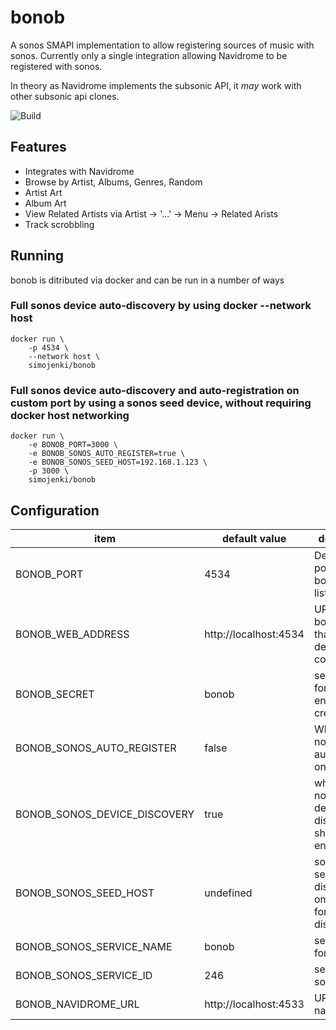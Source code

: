 # bonob

A sonos SMAPI implementation to allow registering sources of music with sonos.  Currently only a single integration allowing Navidrome to be registered with sonos.

In theory as Navidrome implements the subsonic API, it *may* work with other subsonic api clones.

![Build](https://github.com/simojenki/bonob/workflows/Build/badge.svg)

## Features
- Integrates with Navidrome
- Browse by Artist, Albums, Genres, Random
- Artist Art
- Album Art
- View Related Artists via Artist -> '...' -> Menu -> Related Arists
- Track scrobbling

## Running

bonob is ditributed via docker and can be run in a number of ways

### Full sonos device auto-discovery by using docker --network host
```
docker run \
    -p 4534 \
    --network host \
    simojenki/bonob
```

### Full sonos device auto-discovery and auto-registration on custom port by using a sonos seed device, without requiring docker host networking
```
docker run \
    -e BONOB_PORT=3000 \
    -e BONOB_SONOS_AUTO_REGISTER=true \
    -e BONOB_SONOS_SEED_HOST=192.168.1.123 \
    -p 3000 \
    simojenki/bonob
```

## Configuration

item | default value | description
---- | ------------- | -----------
BONOB_PORT | 4534 | Default http port for bonob to listen on
BONOB_WEB_ADDRESS | http://localhost:4534 | URL for bonob so that sonos devices can communicate
BONOB_SECRET | bonob | secret used for encrypting credentials
BONOB_SONOS_AUTO_REGISTER | false | Whether or not to try and auto-register on startup
BONOB_SONOS_DEVICE_DISCOVERY | true | whether or not sonos device discovery should be enabled
BONOB_SONOS_SEED_HOST | undefined | sonos device seed host for discovery, or ommitted for for auto-discovery
BONOB_SONOS_SERVICE_NAME | bonob | service name for sonos
BONOB_SONOS_SERVICE_ID | 246 | service id for sonos
BONOB_NAVIDROME_URL | http://localhost:4533 | URL for navidrome

